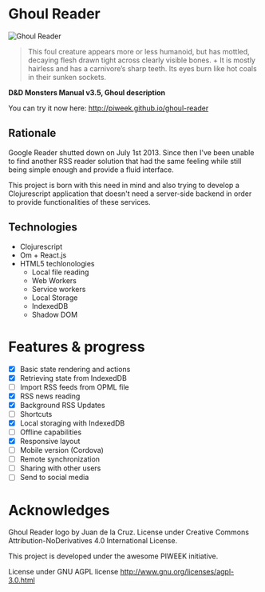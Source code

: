 Ghoul Reader
============
![Ghoul Reader](https://raw.githubusercontent.com/PIWEEK/ghoul-reader/master/src/assets/images/logo400.png)

>This foul creature appears more or less humanoid, but has mottled, decaying flesh drawn tight across clearly visible bones. +
>It is mostly hairless and has a carnivore’s sharp teeth. Its eyes burn like hot coals in their sunken sockets.

**D&D Monsters Manual v3.5, Ghoul description**

You can try it now here: http://piweek.github.io/ghoul-reader

## Rationale

Google Reader shutted down on July 1st 2013. Since then I've been unable to find another RSS reader solution that had the same feeling while still being simple enough and provide a fluid interface.

This project is born with this need in mind and also trying to develop a Clojurescript application that doesn't need a server-side backend in order to provide functionalities of these services.

## Technologies

- Clojurescript
- Om + React.js
- HTML5 techlonologies
  - Local file reading
  - Web Workers
  - Service workers
  - Local Storage
  - IndexedDB
  - Shadow DOM

# Features & progress

- [X] Basic state rendering and actions
- [X] Retrieving state from IndexedDB
- [ ] Import RSS feeds from OPML file
- [X] RSS news reading
- [X] Background RSS Updates
- [ ] Shortcuts
- [X] Local storaging with IndexedDB
- [ ] Offline capabilities
- [X] Responsive layout
- [ ] Mobile version (Cordova)
- [ ] Remote synchronization
- [ ] Sharing with other users
- [ ] Send to social media

# Acknowledges

Ghoul Reader logo by Juan de la Cruz. License under Creative Commons Attribution-NoDerivatives 4.0 International License.

This project is developed under the awesome PIWEEK initiative.

License under GNU AGPL license http://www.gnu.org/licenses/agpl-3.0.html
